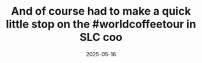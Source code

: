 ---
layout: post
title: "And of course had to make a quick little stop on the #worldcoffeetour in SLC coo"
date: 2025-05-16
city: "Salt Lake City"
country: "United States"
continent: "North America"
latitude: 
longitude: 
cafe_name: ""
rating: 
notes: "And of course had to make a quick little stop on the in SLC cool little shop that roasts their own beans and makes a might fine cold brew"
image_url: "/media/posts/202505/497523987_18513010447001623_37488454885152378_n_17982415037807749.jpg"
images:
  - "/media/posts/202505/497523987_18513010447001623_37488454885152378_n_17982415037807749.jpg"
  - "/media/posts/202505/497782112_18513010474001623_5799345574863191058_n_18095308321567970.jpg"
  - "/media/posts/202505/497708212_18513010486001623_6080941225885220742_n_18063898345877034.jpg"
  - "/media/posts/202505/497680395_18513010507001623_7826710296116754832_n_17932444295915716.jpg"
  - "/media/posts/202505/498536251_18513010516001623_1184089410056492969_n_17908471962039216.jpg"
  - "/media/posts/202505/497720182_18513010528001623_1450117810692655201_n_17928394133942804.jpg"
instagram_url: ""
---